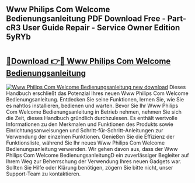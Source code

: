 ## Www Philips Com Welcome Bedienungsanleitung PDF Download Free - Part-cR3 User Guide Repair - Service Owner Edition 5yRYb

# <h2><a href="http://df08kww.blite.top/?on=Www+Philips+Com+Welcome+Bedienungsanleitung">🔗Download 👉🔴 Www Philips Com Welcome Bedienungsanleitung</a></h2>

[![Www Philips Com Welcome Bedienungsanleitung new download](https://i.imgur.com/lujVjoI.png)](http://df08kww.blite.top/?on=Www+Philips+Com+Welcome+Bedienungsanleitung)
Dieses Handbuch erschließt das Potenzial Ihres neuen Www Philips Com Welcome Bedienungsanleitung. Entdecken Sie seine Funktionen, lernen Sie, wie Sie es nahtlos installieren, bedienen und warten. Bevor Sie Ihr Www Philips Com Welcome Bedienungsanleitung in Betrieb nehmen, nehmen Sie sich die Zeit, dieses Handbuch gründlich durchzulesen. Es enthält wertvolle Informationen zu den Merkmalen und Funktionen des Produkts sowie Einrichtungsanweisungen und Schritt-für-Schritt-Anleitungen zur Verwendung der einzelnen Funktionen. Genießen Sie die Effizienz der Funktionsliste, während Sie Ihr neues Www Philips Com Welcome Bedienungsanleitung verwenden. Wir gehen davon aus, dass der Www Philips Com Welcome BedienungsanleitungD ein zuverlässiger Begleiter auf Ihrem Weg zur Beherrschung der Verwendung Ihres neuen Gadgets war. Sollten Sie Hilfe oder Klärung benötigen, zögern Sie bitte nicht, unser Support-Team zu kontaktieren.
